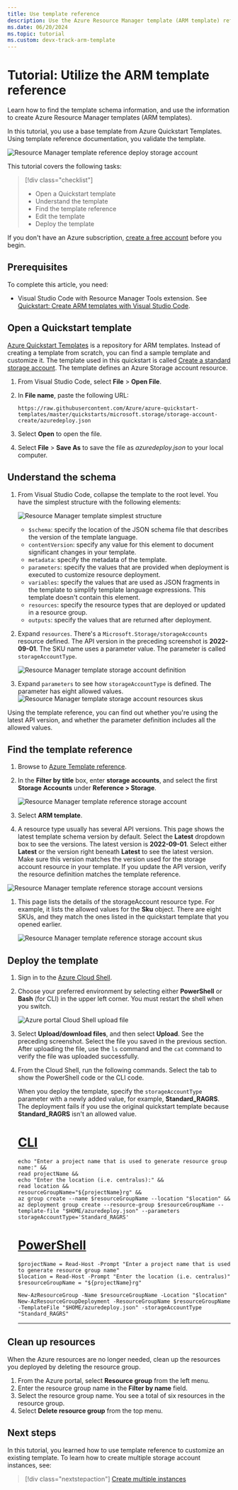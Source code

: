 ```yaml
---
title: Use template reference
description: Use the Azure Resource Manager template (ARM template) reference to create a template.
ms.date: 06/20/2024
ms.topic: tutorial
ms.custom: devx-track-arm-template
---
```


# Tutorial: Utilize the ARM template reference

Learn how to find the template schema information, and use the information to create Azure Resource Manager templates (ARM templates).

In this tutorial, you use a base template from Azure Quickstart Templates. Using template reference documentation, you validate the template.

![Resource Manager template reference deploy storage account](./media/template-tutorial-use-template-reference/resource-manager-template-tutorial-deploy-storage-account.png)

This tutorial covers the following tasks:

> [!div class="checklist"]
> * Open a Quickstart template
> * Understand the template
> * Find the template reference
> * Edit the template
> * Deploy the template

If you don't have an Azure subscription, [create a free account](https://azure.microsoft.com/free/) before you begin.

## Prerequisites

To complete this article, you need:

* Visual Studio Code with Resource Manager Tools extension. See [Quickstart: Create ARM templates with Visual Studio Code](quickstart-create-templates-use-visual-studio-code.md).

## Open a Quickstart template

[Azure Quickstart Templates](https://azure.microsoft.com/resources/templates/) is a repository for ARM templates. Instead of creating a template from scratch, you can find a sample template and customize it. The template used in this quickstart is called [Create a standard storage account](https://azure.microsoft.com/resources/templates/storage-account-create/). The template defines an Azure Storage account resource.

1. From Visual Studio Code, select **File** > **Open File**.
1. In **File name**, paste the following URL:

    ```url
    https://raw.githubusercontent.com/Azure/azure-quickstart-templates/master/quickstarts/microsoft.storage/storage-account-create/azuredeploy.json
    ```

1. Select **Open** to open the file.
1. Select **File** > **Save As** to save the file as _azuredeploy.json_ to your local computer.

## Understand the schema

1. From Visual Studio Code, collapse the template to the root level. You have the simplest structure with the following elements:

    ![Resource Manager template simplest structure](./media/template-tutorial-use-template-reference/resource-manager-template-simplest-structure.png)

    * `$schema`: specify the location of the JSON schema file that describes the version of the template language.
    * `contentVersion`: specify any value for this element to document significant changes in your template.
    * `metadata`: specify the metadata of the template.
    * `parameters`: specify the values that are provided when deployment is executed to customize resource deployment.
    * `variables`: specify the values that are used as JSON fragments in the template to simplify template language expressions. This template doesn't contain this element.
    * `resources`: specify the resource types that are deployed or updated in a resource group.
    * `outputs`: specify the values that are returned after deployment.

1. Expand `resources`. There's a `Microsoft.Storage/storageAccounts` resource defined. The API version in the preceding screenshot is **2022-09-01**. The SKU name uses a parameter value. The parameter is called `storageAccountType`.

    ![Resource Manager template storage account definition](./media/template-tutorial-use-template-reference/resource-manager-template-storage-resource.png)

1. Expand `parameters` to see how `storageAccountType` is defined. The parameter has eight allowed values.
    ![Resource Manager template storage account resources skus](./media/template-tutorial-use-template-reference/resource-manager-template-storage-resources-skus-old.png)

Using the template reference, you can find out whether you're using the latest API version, and whether the parameter definition includes all the allowed values.

## Find the template reference

1. Browse to [Azure Template reference](/azure/templates/).
1. In the **Filter by title** box, enter **storage accounts**, and select the first **Storage Accounts** under **Reference > Storage**.

    ![Resource Manager template reference storage account](./media/template-tutorial-use-template-reference/resource-manager-template-resources-reference-storage-accounts.png)

1. Select **ARM template**.
1. A resource type usually has several API versions. This page shows the latest template schema version by default. Select the **Latest** dropdown box to see the versions. The latest version is **2022-09-01**. Select either **Latest** or the version right beneath **Latest** to see the latest version. Make sure this version matches the version used for the storage account resource in your template. If you update the API version, verify the resource definition matches the template reference.

![Resource Manager template reference storage account versions](./media/template-tutorial-use-template-reference/resource-manager-template-resources-reference-storage-accounts-versions.png)

1. This page lists the details of the storageAccount resource type. For example, it lists the allowed values for the **Sku** object. There are eight SKUs, and they match the ones listed in the quickstart template that you opened earlier.

    ![Resource Manager template reference storage account skus](./media/template-tutorial-use-template-reference/resource-manager-resources-reference-storage-accounts-skus.png)

## Deploy the template

1. Sign in to the [Azure Cloud Shell](https://shell.azure.com).

1. Choose your preferred environment by selecting either **PowerShell** or **Bash** (for CLI) in the upper left corner. You must restart the shell when you switch.

    ![Azure portal Cloud Shell upload file](./media/template-tutorial-use-template-reference/azure-portal-cloud-shell-upload-file.png)

1. Select **Upload/download files**, and then select **Upload**. See the preceding screenshot. Select the file you saved in the previous section. After uploading the file, use the `ls` command and the `cat` command to verify the file was uploaded successfully.

1. From the Cloud Shell, run the following commands. Select the tab to show the PowerShell code or the CLI code.

   When you deploy the template, specify the `storageAccountType` parameter with a newly added value, for example, **Standard_RAGRS**. The deployment fails if you use the original quickstart template because **Standard_RAGRS** isn't an allowed value.

    # [CLI](#tab/CLI)

    ```azurecli
    echo "Enter a project name that is used to generate resource group name:" &&
    read projectName &&
    echo "Enter the location (i.e. centralus):" &&
    read location &&
    resourceGroupName="${projectName}rg" &&
    az group create --name $resourceGroupName --location "$location" &&
    az deployment group create --resource-group $resourceGroupName --template-file "$HOME/azuredeploy.json" --parameters storageAccountType='Standard_RAGRS'
    ```

    # [PowerShell](#tab/PowerShell)

    ```azurepowershell
    $projectName = Read-Host -Prompt "Enter a project name that is used to generate resource group name"
    $location = Read-Host -Prompt "Enter the location (i.e. centralus)"
    $resourceGroupName = "${projectName}rg"

    New-AzResourceGroup -Name $resourceGroupName -Location "$location"
    New-AzResourceGroupDeployment -ResourceGroupName $resourceGroupName -TemplateFile "$HOME/azuredeploy.json" -storageAccountType "Standard_RAGRS"
    ```

    ---

## Clean up resources

When the Azure resources are no longer needed, clean up the resources you deployed by deleting the resource group.

1. From the Azure portal, select **Resource group** from the left menu.
1. Enter the resource group name in the **Filter by name** field.
1. Select the resource group name. You see a total of six resources in the resource group.
1. Select **Delete resource group** from the top menu.

## Next steps

In this tutorial, you learned how to use template reference to customize an existing template. To learn how to create multiple storage account instances, see:

> [!div class="nextstepaction"]
> [Create multiple instances](./template-tutorial-create-multiple-instances.md)
